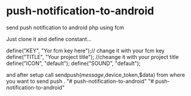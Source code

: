 # push-notification-to-android
send push notification to android php using fcm

Just clone it and define constant...

define("KEY", "Yor fcm key here");// change it with your fcm key
define("TITLE", "Your project title"); //cheange it with your project title
define("ICON", "default");
define("SOUND", "default");

and after setup call sendpush($message,$device_token,$data) from where you want to send push .
"# push-notification-to-android" 
"# push-notification-to-android" 
